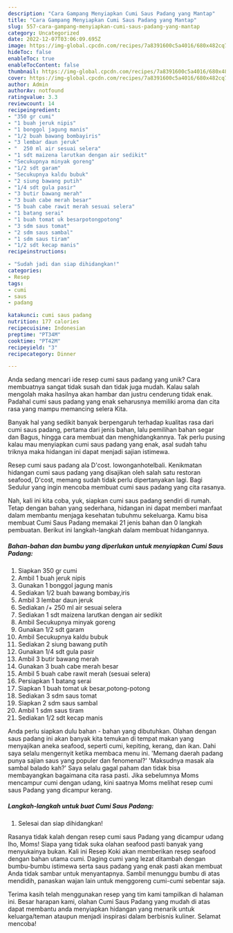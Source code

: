 ```yaml
---
description: "Cara Gampang Menyiapkan Cumi Saus Padang yang Mantap"
title: "Cara Gampang Menyiapkan Cumi Saus Padang yang Mantap"
slug: 557-cara-gampang-menyiapkan-cumi-saus-padang-yang-mantap
category: Uncategorized
date: 2022-12-07T03:06:09.695Z
image: https://img-global.cpcdn.com/recipes/7a8391600c5a4016/680x482cq70/cumi-saus-padang-foto-resep-utama.jpg
hideToc: false
enableToc: true
enableTocContent: false
thumbnail: https://img-global.cpcdn.com/recipes/7a8391600c5a4016/680x482cq70/cumi-saus-padang-foto-resep-utama.jpg
cover: https://img-global.cpcdn.com/recipes/7a8391600c5a4016/680x482cq70/cumi-saus-padang-foto-resep-utama.jpg
author: Admin
authorAv: notfound
ratingvalue: 3.3
reviewcount: 14
recipeingredient:
- "350 gr cumi"
- "1 buah jeruk nipis"
- "1 bonggol jagung manis"
- "1/2 buah bawang bombayiris"
- "3 lembar daun jeruk"
- "  250 ml air sesuai selera"
- "1 sdt maizena larutkan dengan air sedikit"
- "Secukupnya minyak goreng"
- "1/2 sdt garam"
- "Secukupnya kaldu bubuk"
- "2 siung bawang putih"
- "1/4 sdt gula pasir"
- "3 butir bawang merah"
- "3 buah cabe merah besar"
- "5 buah cabe rawit merah sesuai selera"
- "1 batang serai"
- "1 buah tomat uk besarpotongpotong"
- "3 sdm saus tomat"
- "2 sdm saus sambal"
- "1 sdm saus tiram"
- "1/2 sdt kecap manis"
recipeinstructions:

- "Sudah jadi dan siap dihidangkan!"
categories:
- Resep
tags:
- cumi
- saus
- padang

katakunci: cumi saus padang 
nutrition: 177 calories
recipecuisine: Indonesian
preptime: "PT34M"
cooktime: "PT42M"
recipeyield: "3"
recipecategory: Dinner

---
```





Anda sedang mencari ide resep cumi saus padang yang unik? Cara membuatnya sangat tidak susah dan tidak juga mudah. Kalau salah mengolah maka hasilnya akan hambar dan justru cenderung tidak enak. Padahal cumi saus padang yang enak seharusnya memiliki aroma dan cita rasa yang mampu memancing selera Kita.





Banyak hal yang sedikit banyak berpengaruh terhadap kualitas rasa dari cumi saus padang, pertama dari jenis bahan, lalu pemilihan bahan segar dan Bagus, hingga cara membuat dan menghidangkannya. Tak perlu pusing kalau mau menyiapkan cumi saus padang yang enak,      asal sudah tahu triknya maka hidangan ini dapat menjadi sajian istimewa.














Resep cumi saus padang ala D&#39;cost. lowonganhotelbali. Kenikmatan hidangan cumi saus padang yang disajikan oleh salah satu restoran seafood, D&#39;cost, memang sudah tidak perlu dipertanyakan lagi. Bagi Sedulur yang ingin mencoba membuat cumi saus padang yang cita rasanya.






Nah, kali ini kita coba, yuk, siapkan cumi saus padang sendiri di rumah. Tetap dengan bahan yang sederhana, hidangan ini dapat memberi manfaat dalam membantu menjaga kesehatan tubuhmu sekeluarga. Kamu bisa membuat Cumi Saus Padang memakai 21 jenis bahan dan 0 langkah pembuatan. Berikut ini langkah-langkah dalam membuat hidangannya.

<!--inarticleads1-->

##### Bahan-bahan dan bumbu yang diperlukan untuk menyiapkan Cumi Saus Padang:

1. Siapkan 350 gr cumi
1. Ambil 1 buah jeruk nipis
1. Gunakan 1 bonggol jagung manis
1. Sediakan 1/2 buah bawang bombay,iris
1. Ambil 3 lembar daun jeruk
1. Sediakan  /+ 250 ml air sesuai selera
1. Sediakan 1 sdt maizena larutkan dengan air sedikit
1. Ambil Secukupnya minyak goreng
1. Gunakan 1/2 sdt garam
1. Ambil Secukupnya kaldu bubuk
1. Sediakan 2 siung bawang putih
1. Gunakan 1/4 sdt gula pasir
1. Ambil 3 butir bawang merah
1. Gunakan 3 buah cabe merah besar
1. Ambil 5 buah cabe rawit merah (sesuai selera)
1. Persiapkan 1 batang serai
1. Siapkan 1 buah tomat uk besar,potong-potong
1. Sediakan 3 sdm saus tomat
1. Siapkan 2 sdm saus sambal
1. Ambil 1 sdm saus tiram
1. Sediakan 1/2 sdt kecap manis


Anda perlu siapkan dulu bahan - bahan yang dibutuhkan. Olahan dengan saus padang ini akan banyak kita temukan di tempat makan yang menyajikan aneka seafood, seperti cumi, kepiting, kerang, dan ikan. Dahi saya selalu mengernyit ketika membaca menu ini. &#39;Memang daerah padang punya sajian saus yang populer dan fenomenal?&#39; &#39;Maksudnya masak ala sambal balado kah?&#39; Saya selalu gagal paham dan tidak bisa membayangkan bagaimana cita rasa pasti. Jika sebelumnya Moms mencampur cumi dengan udang, kini saatnya Moms melihat resep cumi saus Padang yang dicampur kerang. 

<!--inarticleads2-->

##### Langkah-langkah untuk buat Cumi Saus Padang:


1. Selesai dan siap dihidangkan!

Rasanya tidak kalah dengan resep cumi saus Padang yang dicampur udang lho, Moms! Siapa yang tidak suka olahan seafood pasti banyak yang menyukainya bukan. Kali ini Resep Koki akan memberikan resep seafood dengan bahan utama cumi. Daging cumi yang lezat ditambah dengan bumbu-bumbu istimewa serta saus padang yang enak pasti akan membuat Anda tidak sambar untuk menyantapnya. Sambil menunggu bumbu di atas mendidih, panaskan wajan lain untuk menggoreng cumi-cumi sebentar saja. 

Terima kasih telah menggunakan resep yang tim kami tampilkan di halaman ini. Besar harapan kami, olahan Cumi Saus Padang yang mudah di atas dapat membantu anda menyiapkan hidangan yang menarik untuk keluarga/teman ataupun menjadi inspirasi dalam berbisnis kuliner. Selamat mencoba!
